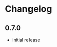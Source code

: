 # Changelog

## 0.7.0

- initial release


[Unreleased]: https://github.com/adbenitez/ChessBoard.xdc/compare/v0.7.0...HEAD
